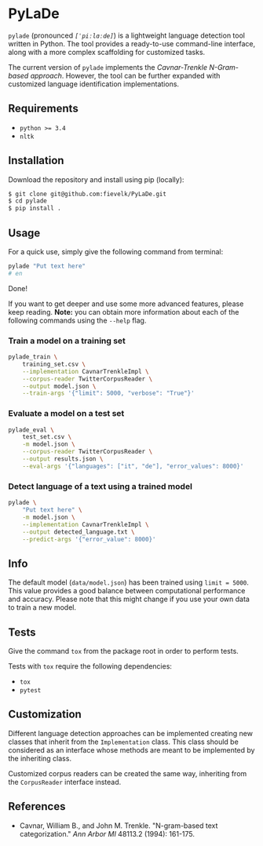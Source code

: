 # PyLaDe

`pylade` (pronounced *`[ˈpiːlɑːde]`*) is a lightweight language detection tool written in Python. The tool provides a ready-to-use command-line interface, along with a more complex scaffolding for customized tasks.

The current version of `pylade` implements the *Cavnar-Trenkle N-Gram-based approach*. However, the tool can be further expanded with customized language identification implementations.

## Requirements

- `python >= 3.4`
- `nltk`

## Installation

Download the repository and install using pip (locally):

```bash
$ git clone git@github.com:fievelk/PyLaDe.git
$ cd pylade
$ pip install .
```

## Usage

For a quick use, simply give the following command from terminal:

```bash
pylade "Put text here"
# en
```
Done!

If you want to get deeper and use some more advanced features, please keep reading. **Note:** you can obtain more information about each of the following commands using the `--help` flag.

### Train a model on a training set

```bash
pylade_train \
    training_set.csv \
    --implementation CavnarTrenkleImpl \
    --corpus-reader TwitterCorpusReader \
    --output model.json \
    --train-args '{"limit": 5000, "verbose": "True"}'
```

### Evaluate a model on a test set

```bash
pylade_eval \
    test_set.csv \
    -m model.json \
    --corpus-reader TwitterCorpusReader \
    --output results.json \
    --eval-args '{"languages": ["it", "de"], "error_values": 8000}'
```

### Detect language of a text using a trained model

```bash
pylade \
    "Put text here" \
    -m model.json \
    --implementation CavnarTrenkleImpl \
    --output detected_language.txt \
    --predict-args '{"error_value": 8000}'
```

## Info

The default model (`data/model.json`) has been trained using `limit = 5000`. This value provides a good balance between computational performance and accuracy. Please note that this might change if you use your own data to train a new model.

## Tests

Give the command `tox` from the package root in order to perform tests.

Tests with `tox` require the following dependencies:

- `tox`
- `pytest`

## Customization

Different language detection approaches can be implemented creating new classes that inherit from the `Implementation` class. This class should be considered as an interface whose methods are meant to be implemented by the inheriting class.

Customized corpus readers can be created the same way, inheriting from the `CorpusReader` interface instead.

## References

- Cavnar, William B., and John M. Trenkle. "N-gram-based text categorization." *Ann Arbor MI* 48113.2 (1994): 161-175.
